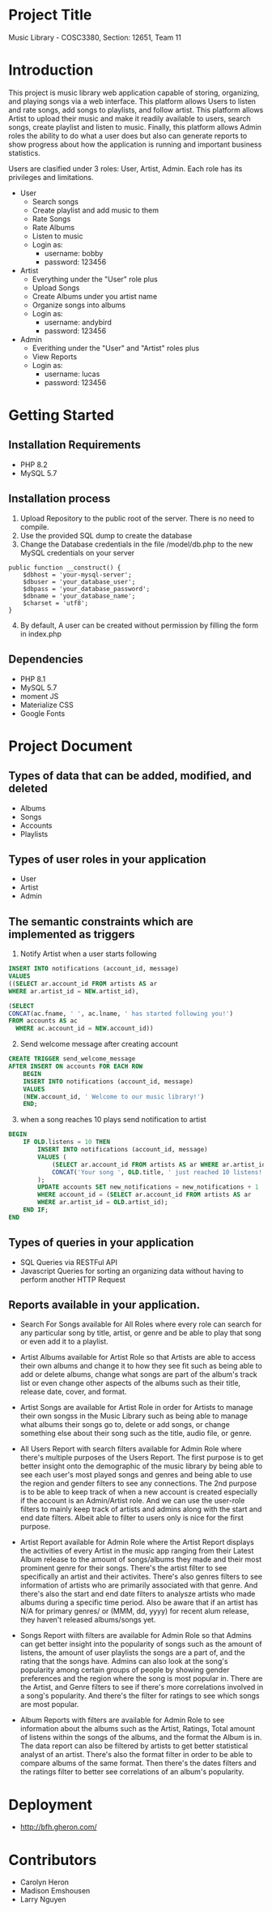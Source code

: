 # Project Title

Music Library - COSC3380, Section: 12651, Team 11

# Introduction

This project is music library web application capable of storing, organizing, and playing songs via a web interface. This platform allows Users to listen and rate songs, add songs to playlists, and follow artist. This platform allows Artist to upload their music and make it readily available to users, search songs, create playlist and listen to music. Finally, this platform allows Admin roles the ability to do what a user does but also can generate reports to show progress about how the application is running and important business statistics.

Users are clasified under 3 roles: User, Artist, Admin. Each role has its privileges and limitations.

* User
  * Search songs
  * Create playlist and add music to them
  * Rate Songs
  * Rate Albums
  * Listen to music
  * Login as:
    * username: bobby
    * password: 123456
* Artist
  * Everything under the "User" role plus
  * Upload Songs
  * Create Albums under you artist name
  * Organize songs into albums
  * Login as:
    * username: andybird
    * password: 123456
* Admin
    * Everithing under the "User" and "Artist" roles plus
    * View Reports
    * Login as:
      * username: lucas
      * password: 123456

# Getting Started

## Installation Requirements

* PHP 8.2
* MySQL 5.7

## Installation process

1. Upload Repository to the public root of the server. There is no need to compile.
2. Use the provided SQL dump to create the database
3. Change the Database credentials in the file /model/db.php to the new MySQL credentials on your server
```
public function __construct() {
    $dbhost = 'your-mysql-server';
    $dbuser = 'your_database_user';
    $dbpass = 'your_database_password';
    $dbname = 'your_database_name';
    $charset = 'utf8';
}
```
4. By default, A user can be created without permission by filling the form in index.php

## Dependencies
  
* PHP 8.1
* MySQL 5.7
* moment JS
* Materialize CSS
* Google Fonts

# Project Document

## Types of data that can be added, modified, and deleted

* Albums
* Songs
* Accounts
* Playlists

## Types of user roles in your application

* User
* Artist
* Admin

## The semantic constraints which are implemented as triggers

1. Notify Artist when a user starts following
```sql
INSERT INTO notifications (account_id, message)
VALUES
((SELECT ar.account_id FROM artists AS ar 
WHERE ar.artist_id = NEW.artist_id),

(SELECT
CONCAT(ac.fname, ' ', ac.lname, ' has started following you!')
FROM accounts AS ac
  WHERE ac.account_id = NEW.account_id))
```

2. Send welcome message after creating account
```sql
CREATE TRIGGER send_welcome_message
AFTER INSERT ON accounts FOR EACH ROW
    BEGIN
    INSERT INTO notifications (account_id, message)
    VALUES
    (NEW.account_id, ' Welcome to our music library!')
    END;
```

3. when a song reaches 10 plays send notification to artist
```sql
BEGIN
    IF OLD.listens = 10 THEN
        INSERT INTO notifications (account_id, message)
        VALUES (
            (SELECT ar.account_id FROM artists AS ar WHERE ar.artist_id = OLD.artist_id),
            CONCAT('Your song ', OLD.title, ' just reached 10 listens!')
        );
        UPDATE accounts SET new_notifications = new_notifications + 1
        WHERE account_id = (SELECT ar.account_id FROM artists AS ar 
        WHERE ar.artist_id = OLD.artist_id);
    END IF;
END
```
## Types of queries in your application

* SQL Queries via RESTFul API 
* Javascript Queries for sorting an organizing data without having to perform another HTTP Request

## Reports available in your application.

* Search For Songs available for All Roles where every role can search for any particular song by title, artist, or genre and be able to play that song or even add it to a playlist. 

* Artist Albums available for Artist Role so that Artists are able to access their own albums and change it to how they see fit such as being able to add or delete albums, change what songs are part of the album's track list or even change other aspects of the albums such as their title, release date, cover, and format. 
  
* Artist Songs are available for Artist Role in order for Artists to manage their own songss in the Music Library such as being able to manage what albums their songs go to, delete or add songs, or change something else about their song such as the title, audio file, or genre. 
  
* All Users Report with search filters available for Admin Role where there's multiple purposes of the Users Report. The first purpose is to get better insight onto the demographic of the music library
  by being able to see each user's most played songs and genres and being able to use the region and gender filters to see any connections. The 2nd purpose is to be able to keep track of when a new account is created especially if the account is an Admin/Artist role. And we can use the user-role filters to mainly keep track of artists and admins along with the start and end date filters. Albeit able to filter to users only is nice for the first purpose.   

* Artist Report available for Admin Role where the Artist Report displays the activities of every Artist in the music app ranging from their Latest Album release to the amount of songs/albums they made and their most prominent genre for their songs. There's the artist filter to see specifically an artist and their activites. There's also genres filters to see information of artists who are primarily associated with that genre. And there's also the start and end date filters to analysze artists who made albums during a specific time period. Also be aware that if an artist has N/A for primary genres/ or (MMM, dd, yyyy) for recent alum release, they haven't released albums/songs yet.
  
* Songs Report wiith filters are available for Admin Role so that Admins can get better insight into the popularity of songs such as the amount of listens, the amount of user playlists the songs are a part of, and the rating that the songs have. Admins can also look at the song's popularity among certain groups of people by showing gender preferences and the region where the song is most popular in. There are the Artist, and Genre filters to see if there's more correlations involved in a song's popularity. And there's the filter for ratings to see which songs are most popular.
  
* Album Reports with filters are available for Admin Role to see information about the albums such as the Artist, Ratings, Total amount of listens within the songs of the albums, and the format the Album is in.
The data report can also be filtered by artists to get better statistical analyst of an artist. There's also the format filter in order to be able to compare albums of the same format. Then there's the dates filters and the ratings filter to better see correlations of an album's popularity. 

# Deployment
* http://bfh.gheron.com/

# Contributors

* Carolyn Heron
* Madison Emshousen
* Larry Nguyen
